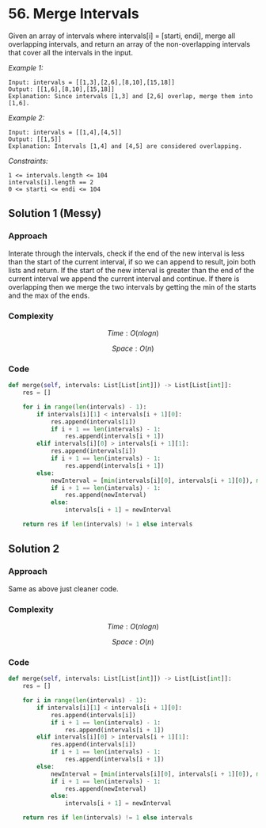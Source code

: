 # 56. Merge Intervals
Given an array of intervals where intervals[i] = [starti, endi], merge all overlapping intervals, and return an array of the non-overlapping intervals that cover all the intervals in the input.

*Example 1:*

```
Input: intervals = [[1,3],[2,6],[8,10],[15,18]]
Output: [[1,6],[8,10],[15,18]]
Explanation: Since intervals [1,3] and [2,6] overlap, merge them into [1,6].
```

*Example 2:*

```
Input: intervals = [[1,4],[4,5]]
Output: [[1,5]]
Explanation: Intervals [1,4] and [4,5] are considered overlapping.
```

*Constraints:*

```
1 <= intervals.length <= 104
intervals[i].length == 2
0 <= starti <= endi <= 104
```

## Solution 1 (Messy)

### Approach
Interate through the intervals, check if the end of the new interval is less than the start of the current interval, if so we can append to result, join both lists and return. If the start of the new interval is greater than the end of the current interval we append the current interval and continue. If there is overlapping then we merge the two intervals by getting the min of the starts and the max of the ends.

### Complexity
$$Time: O(nlogn)$$

$$Space: O(n)$$

### Code
```py
def merge(self, intervals: List[List[int]]) -> List[List[int]]:
    res = []

    for i in range(len(intervals) - 1):
        if intervals[i][1] < intervals[i + 1][0]:
            res.append(intervals[i])
            if i + 1 == len(intervals) - 1:
                res.append(intervals[i + 1])
        elif intervals[i][0] > intervals[i + 1][1]:
            res.append(intervals[i])
            if i + 1 == len(intervals) - 1:
                res.append(intervals[i + 1])
        else:
            newInterval = [min(intervals[i][0], intervals[i + 1][0]), max(intervals[i][1], intervals[i + 1][1])]
            if i + 1 == len(intervals) - 1:
                res.append(newInterval)
            else:
                intervals[i + 1] = newInterval

    return res if len(intervals) != 1 else intervals
```

## Solution 2 

### Approach
Same as above just cleaner code.

### Complexity
$$Time: O(nlogn)$$

$$Space: O(n)$$

### Code
```py
def merge(self, intervals: List[List[int]]) -> List[List[int]]:
    res = []

    for i in range(len(intervals) - 1):
        if intervals[i][1] < intervals[i + 1][0]:
            res.append(intervals[i])
            if i + 1 == len(intervals) - 1:
                res.append(intervals[i + 1])
        elif intervals[i][0] > intervals[i + 1][1]:
            res.append(intervals[i])
            if i + 1 == len(intervals) - 1:
                res.append(intervals[i + 1])
        else:
            newInterval = [min(intervals[i][0], intervals[i + 1][0]), max(intervals[i][1], intervals[i + 1][1])]
            if i + 1 == len(intervals) - 1:
                res.append(newInterval)
            else:
                intervals[i + 1] = newInterval

    return res if len(intervals) != 1 else intervals
```
